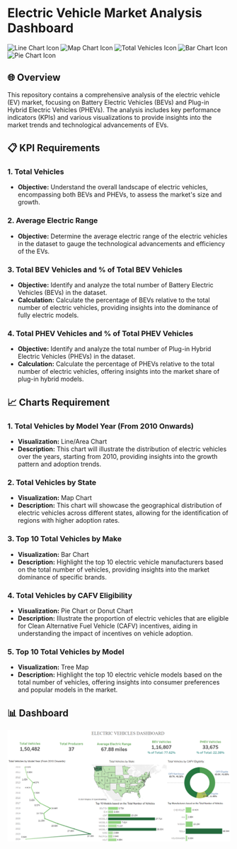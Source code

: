 # Electric Vehicle Market Analysis Dashboard

![Line Chart Icon](https://img.icons8.com/fluency/48/000000/line-chart.png)
![Map Chart Icon](https://img.icons8.com/color/48/000000/map.png)
![Total Vehicles Icon](https://img.icons8.com/color/48/000000/car.png)
![Bar Chart Icon](https://img.icons8.com/fluency/48/000000/bar-chart.png)
![Pie Chart Icon](https://img.icons8.com/fluency/48/000000/pie-chart.png)

## 🌐 Overview

This repository contains a comprehensive analysis of the electric vehicle (EV) market, focusing on Battery Electric Vehicles (BEVs) and Plug-in Hybrid Electric Vehicles (PHEVs). The analysis includes key performance indicators (KPIs) and various visualizations to provide insights into the market trends and technological advancements of EVs.

## 📋 KPI Requirements

### 1. Total Vehicles
- **Objective:** Understand the overall landscape of electric vehicles, encompassing both BEVs and PHEVs, to assess the market's size and growth.

### 2. Average Electric Range
- **Objective:** Determine the average electric range of the electric vehicles in the dataset to gauge the technological advancements and efficiency of the EVs.

### 3. Total BEV Vehicles and % of Total BEV Vehicles
- **Objective:** Identify and analyze the total number of Battery Electric Vehicles (BEVs) in the dataset.
- **Calculation:** Calculate the percentage of BEVs relative to the total number of electric vehicles, providing insights into the dominance of fully electric models.

### 4. Total PHEV Vehicles and % of Total PHEV Vehicles
- **Objective:** Identify and analyze the total number of Plug-in Hybrid Electric Vehicles (PHEVs) in the dataset.
- **Calculation:** Calculate the percentage of PHEVs relative to the total number of electric vehicles, offering insights into the market share of plug-in hybrid models.

## 📈 Charts Requirement

### 1. Total Vehicles by Model Year (From 2010 Onwards)
- **Visualization:** Line/Area Chart
- **Description:** This chart will illustrate the distribution of electric vehicles over the years, starting from 2010, providing insights into the growth pattern and adoption trends.


### 2. Total Vehicles by State
- **Visualization:** Map Chart
- **Description:** This chart will showcase the geographical distribution of electric vehicles across different states, allowing for the identification of regions with higher adoption rates.

### 3. Top 10 Total Vehicles by Make
- **Visualization:** Bar Chart
- **Description:** Highlight the top 10 electric vehicle manufacturers based on the total number of vehicles, providing insights into the market dominance of specific brands.

### 4. Total Vehicles by CAFV Eligibility
- **Visualization:** Pie Chart or Donut Chart
- **Description:** Illustrate the proportion of electric vehicles that are eligible for Clean Alternative Fuel Vehicle (CAFV) incentives, aiding in understanding the impact of incentives on vehicle adoption.

### 5. Top 10 Total Vehicles by Model
- **Visualization:** Tree Map
- **Description:** Highlight the top 10 electric vehicle models based on the total number of vehicles, offering insights into consumer preferences and popular models in the market.


## 📊 Dashboard

![Electric Vehicle Dashboard](./ElectricVehicleDashboard.PNG)
